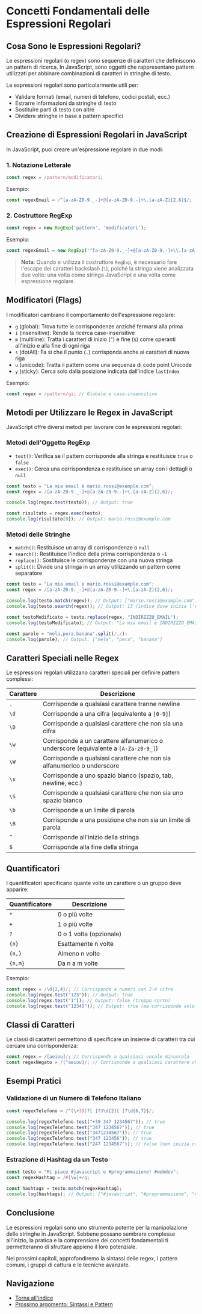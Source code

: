 # Concetti Fondamentali delle Espressioni Regolari

## Cosa Sono le Espressioni Regolari?

Le espressioni regolari (o regex) sono sequenze di caratteri che definiscono un pattern di ricerca. In JavaScript, sono oggetti che rappresentano pattern utilizzati per abbinare combinazioni di caratteri in stringhe di testo.

Le espressioni regolari sono particolarmente utili per:

- Validare formati (email, numeri di telefono, codici postali, ecc.)
- Estrarre informazioni da stringhe di testo
- Sostituire parti di testo con altre
- Dividere stringhe in base a pattern specifici

## Creazione di Espressioni Regolari in JavaScript

In JavaScript, puoi creare un'espressione regolare in due modi:

### 1. Notazione Letterale

```javascript
const regex = /pattern/modificatori;
```

Esempio:

```javascript
const regexEmail = /^[a-zA-Z0-9._-]+@[a-zA-Z0-9.-]+\.[a-zA-Z]{2,6}$/;
```

### 2. Costruttore RegExp

```javascript
const regex = new RegExp('pattern', 'modificatori');
```

Esempio:

```javascript
const regexEmail = new RegExp('^[a-zA-Z0-9._-]+@[a-zA-Z0-9.-]+\\.[a-zA-Z]{2,6}$');
```

> **Nota**: Quando si utilizza il costruttore `RegExp`, è necessario fare l'escape dei caratteri backslash (`\`), poiché la stringa viene analizzata due volte: una volta come stringa JavaScript e una volta come espressione regolare.

## Modificatori (Flags)

I modificatori cambiano il comportamento dell'espressione regolare:

- `g` (global): Trova tutte le corrispondenze anziché fermarsi alla prima
- `i` (insensitive): Rende la ricerca case-insensitive
- `m` (multiline): Tratta i caratteri di inizio (`^`) e fine (`$`) come operanti all'inizio e alla fine di ogni riga
- `s` (dotAll): Fa sì che il punto (`.`) corrisponda anche ai caratteri di nuova riga
- `u` (unicode): Tratta il pattern come una sequenza di code point Unicode
- `y` (sticky): Cerca solo dalla posizione indicata dall'indice `lastIndex`

Esempio:

```javascript
const regex = /pattern/gi; // Globale e case-insensitive
```

## Metodi per Utilizzare le Regex in JavaScript

JavaScript offre diversi metodi per lavorare con le espressioni regolari:

### Metodi dell'Oggetto RegExp

- `test()`: Verifica se il pattern corrisponde alla stringa e restituisce `true` o `false`
- `exec()`: Cerca una corrispondenza e restituisce un array con i dettagli o `null`

```javascript
const testo = "La mia email è mario.rossi@example.com";
const regex = /[a-zA-Z0-9._-]+@[a-zA-Z0-9.-]+\.[a-zA-Z]{2,6}/;

console.log(regex.test(testo)); // Output: true

const risultato = regex.exec(testo);
console.log(risultato[0]); // Output: mario.rossi@example.com
```

### Metodi delle Stringhe

- `match()`: Restituisce un array di corrispondenze o `null`
- `search()`: Restituisce l'indice della prima corrispondenza o `-1`
- `replace()`: Sostituisce le corrispondenze con una nuova stringa
- `split()`: Divide una stringa in un array utilizzando un pattern come separatore

```javascript
const testo = "La mia email è mario.rossi@example.com";
const regex = /[a-zA-Z0-9._-]+@[a-zA-Z0-9.-]+\.[a-zA-Z]{2,6}/;

console.log(testo.match(regex)); // Output: ["mario.rossi@example.com"]
console.log(testo.search(regex)); // Output: 13 (indice dove inizia l'email)

const testoModificato = testo.replace(regex, "INDIRIZZO_EMAIL");
console.log(testoModificato); // Output: "La mia email è INDIRIZZO_EMAIL"

const parole = "mela,pera,banana".split(/,/);
console.log(parole); // Output: ["mela", "pera", "banana"]
```

## Caratteri Speciali nelle Regex

Le espressioni regolari utilizzano caratteri speciali per definire pattern complessi:

| Carattere | Descrizione |
|-----------|-------------|
| `.` | Corrisponde a qualsiasi carattere tranne newline |
| `\d` | Corrisponde a una cifra (equivalente a `[0-9]`) |
| `\D` | Corrisponde a qualsiasi carattere che non sia una cifra |
| `\w` | Corrisponde a un carattere alfanumerico o underscore (equivalente a `[A-Za-z0-9_]`) |
| `\W` | Corrisponde a qualsiasi carattere che non sia alfanumerico o underscore |
| `\s` | Corrisponde a uno spazio bianco (spazio, tab, newline, ecc.) |
| `\S` | Corrisponde a qualsiasi carattere che non sia uno spazio bianco |
| `\b` | Corrisponde a un limite di parola |
| `\B` | Corrisponde a una posizione che non sia un limite di parola |
| `^` | Corrisponde all'inizio della stringa |
| `$` | Corrisponde alla fine della stringa |

## Quantificatori

I quantificatori specificano quante volte un carattere o un gruppo deve apparire:

| Quantificatore | Descrizione |
|----------------|-------------|
| `*` | 0 o più volte |
| `+` | 1 o più volte |
| `?` | 0 o 1 volta (opzionale) |
| `{n}` | Esattamente n volte |
| `{n,}` | Almeno n volte |
| `{n,m}` | Da n a m volte |

Esempio:

```javascript
const regex = /\d{2,4}/; // Corrisponde a numeri con 2-4 cifre
console.log(regex.test("123")); // Output: true
console.log(regex.test("1")); // Output: false (troppo corto)
console.log(regex.test("12345")); // Output: true (ma corrisponde solo alle prime 4 cifre)
```

## Classi di Caratteri

Le classi di caratteri permettono di specificare un insieme di caratteri tra cui cercare una corrispondenza:

```javascript
const regex = /[aeiou]/; // Corrisponde a qualsiasi vocale minuscola
const regexNegato = /[^aeiou]/; // Corrisponde a qualsiasi carattere che NON sia una vocale minuscola
```

## Esempi Pratici

### Validazione di un Numero di Telefono Italiano

```javascript
const regexTelefono = /^(\+39)?[ ]?3\d{2}[ ]?\d{6,7}$/;

console.log(regexTelefono.test("+39 347 1234567")); // true
console.log(regexTelefono.test("347 1234567")); // true
console.log(regexTelefono.test("3471234567")); // true
console.log(regexTelefono.test("347 123456")); // true
console.log(regexTelefono.test("247 1234567")); // false (non inizia con 3)
```

### Estrazione di Hashtag da un Testo

```javascript
const testo = "Mi piace #javascript e #programmazione! #webdev";
const regexHashtag = /#[\w]+/g;

const hashtags = testo.match(regexHashtag);
console.log(hashtags); // Output: ["#javascript", "#programmazione", "#webdev"]
```

## Conclusione

Le espressioni regolari sono uno strumento potente per la manipolazione delle stringhe in JavaScript. Sebbene possano sembrare complesse all'inizio, la pratica e la comprensione dei concetti fondamentali ti permetteranno di sfruttare appieno il loro potenziale.

Nei prossimi capitoli, approfondiremo la sintassi delle regex, i pattern comuni, i gruppi di cattura e le tecniche avanzate.

## Navigazione

- [Torna all'indice](../README.md)
- [Prossimo argomento: Sintassi e Pattern](./02_Sintassi_Pattern.md)
